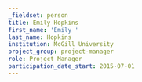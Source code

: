 ```yaml
---
_fieldset: person
title: Emily Hopkins
first_name: 'Emily '
last_name: Hopkins
institution: McGill University
project_group: project-manager
role: Project Manager
participation_date_start: 2015-07-01
---
```


